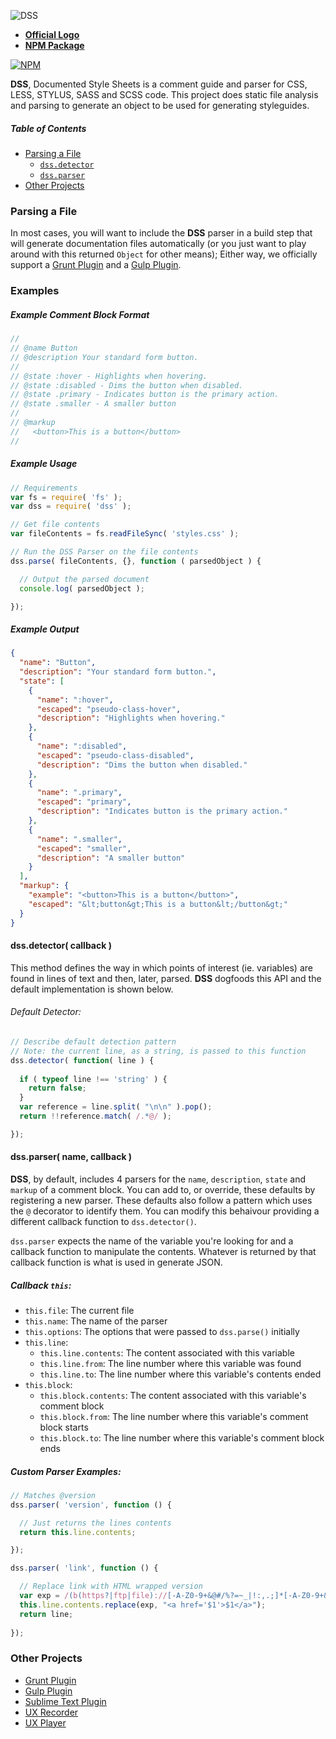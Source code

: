 ![DSS](http://cl.ly/image/2p0C122U0N32/logo.png)
- **[Official Logo](http://cl.ly/image/2p0C122U0N32/logo.png)**
- **[NPM Package](https://npmjs.org/package/dss)**

[![NPM](https://nodei.co/npm/dss.png?downloadRank=true)](https://npmjs.org/package/dss)  

**DSS**, Documented Style Sheets is a comment guide and parser for CSS, LESS, STYLUS, SASS and SCSS code. This project does static file analysis and parsing to generate an object to be used for generating styleguides.


##### Table of Contents

- [Parsing a File](#parsing-a-file)
  - [`dss.detector`](#dssdetector-callback-)
  - [`dss.parser`](#dssparser-name-callback-)
- [Other Projects](#other-projects)

### Parsing a File

In most cases, you will want to include the **DSS** parser in a build step that will generate documentation files automatically (or you just want to play around with this returned `Object` for other means); Either way, we officially support a [Grunt Plugin](https://github.com/dsswg/grunt-dss) and a [Gulp Plugin](http://github.com/dsswg/gulp-dss).

### Examples

##### Example Comment Block Format


```scss
//
// @name Button
// @description Your standard form button.
// 
// @state :hover - Highlights when hovering.
// @state :disabled - Dims the button when disabled.
// @state .primary - Indicates button is the primary action.
// @state .smaller - A smaller button
// 
// @markup
//   <button>This is a button</button>
// 
````

##### Example Usage

```javascript
// Requirements
var fs = require( 'fs' );
var dss = require( 'dss' );

// Get file contents
var fileContents = fs.readFileSync( 'styles.css' );

// Run the DSS Parser on the file contents
dss.parse( fileContents, {}, function ( parsedObject ) {

  // Output the parsed document
  console.log( parsedObject );

});

````

##### Example Output

```json
{
  "name": "Button",
  "description": "Your standard form button.",
  "state": [
    { 
      "name": ":hover",
      "escaped": "pseudo-class-hover",
      "description": "Highlights when hovering."
    },
    {
      "name": ":disabled",
      "escaped": "pseudo-class-disabled",
      "description": "Dims the button when disabled."
    },
    {
      "name": ".primary",
      "escaped": "primary",
      "description": "Indicates button is the primary action."
    },
    {
      "name": ".smaller",
      "escaped": "smaller",
      "description": "A smaller button"
    }
  ],
  "markup": {
    "example": "<button>This is a button</button>",
    "escaped": "&lt;button&gt;This is a button&lt;/button&gt;"
  }
}
````
#### dss.detector( callback )

This method defines the way in which points of interest (ie. variables) are found in lines of text and then, later, parsed. **DSS** dogfoods this API and the default implementation is shown below.

###### Default Detector:

```javascript
// Describe default detection pattern
// Note: the current line, as a string, is passed to this function
dss.detector( function( line ) {
  
  if ( typeof line !== 'string' ) {
    return false;
  }
  var reference = line.split( "\n\n" ).pop();
  return !!reference.match( /.*@/ );

});
````

#### dss.parser( name, callback )

**DSS**, by default, includes 4 parsers for the `name`, `description`, `state` and `markup` of a comment block. You can add to, or override, these defaults by registering a new parser. These defaults also follow a pattern which uses the `@` decorator to identify them. You can modify this behaivour providing a different callback function to `dss.detector()`.

`dss.parser` expects the name of the variable you're looking for and a callback function to manipulate the contents. Whatever is returned by that callback function is what is used in generate JSON.

##### Callback `this`:

- `this.file`: The current file
- `this.name`: The name of the parser
- `this.options`: The options that were passed to `dss.parse()` initially
- `this.line`:
  - `this.line.contents`: The content associated with this variable
  - `this.line.from`: The line number where this variable was found
  - `this.line.to`: The line number where this variable's contents ended
- `this.block`:
  - `this.block.contents`: The content associated with this variable's comment block
  - `this.block.from`: The line number where this variable's comment block starts
  - `this.block.to`: The line number where this variable's comment block ends
  
    
##### Custom Parser Examples:

```javascript
// Matches @version
dss.parser( 'version', function () {

  // Just returns the lines contents
  return this.line.contents;

});
````

```javascript
dss.parser( 'link', function () {

  // Replace link with HTML wrapped version
  var exp = /(b(https?|ftp|file)://[-A-Z0-9+&@#/%?=~_|!:,.;]*[-A-Z0-9+&@#/%=~_|])/ig;
  this.line.contents.replace(exp, "<a href='$1'>$1</a>");
  return line;
   
});
````

### Other Projects
- [Grunt Plugin](http://github.com/dsswg/grunt-dss)
- [Gulp Plugin](http://github.com/dsswg/gulp-dss)
- [Sublime Text Plugin](https://github.com/sc8696/sublime-css-auto-comments)
- [UX Recorder](http://github.com/dsswg/dss-recorder)
- [UX Player](http://github.com/dsswg/dss-player)
